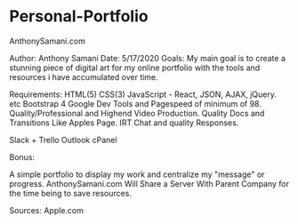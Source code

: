 # Personal-Portfolio
AnthonySamani.com

Author: Anthony Samani
Date: 5/17/2020
Goals:
My main goal is to create a stunning piece of digital art for my online portfolio with the tools and resources i have accumulated over time. 


Requirements:
HTML(5)
CSS(3)
JavaScript - React, JSON, AJAX, jQuery. etc
Bootstrap 4
Google Dev Tools and Pagespeed of minimum of 98.
Quality/Professional and Highend Video Production.
Quality Docs and Transitions Like Apples Page.
IRT Chat and quality Responses. 


Slack +
Trello 
Outlook
cPanel 



Bonus:



A simple portfolio to display my work and centralize my "message" or progress.
AnthonySamani.com Will Share a Server With Parent Company for the time being to save resources.












Sources:
Apple.com
